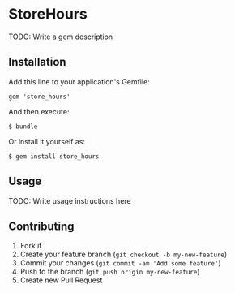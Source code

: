 # StoreHours

TODO: Write a gem description

## Installation

Add this line to your application's Gemfile:

    gem 'store_hours'

And then execute:

    $ bundle

Or install it yourself as:

    $ gem install store_hours

## Usage

TODO: Write usage instructions here

## Contributing

1. Fork it
2. Create your feature branch (`git checkout -b my-new-feature`)
3. Commit your changes (`git commit -am 'Add some feature'`)
4. Push to the branch (`git push origin my-new-feature`)
5. Create new Pull Request
